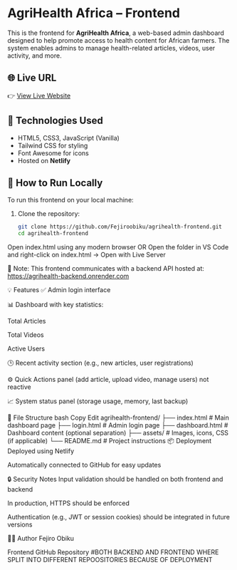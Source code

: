 # AgriHealth Africa – Frontend

This is the frontend for **AgriHealth Africa**, a web-based admin dashboard designed to help promote access to health content for African farmers. The system enables admins to manage health-related articles, videos, user activity, and more.

## 🌐 Live URL

👉 [View Live Website](https://agrihealth-admin.netlify.app/)

## 🧰 Technologies Used

- HTML5, CSS3, JavaScript (Vanilla)
- Tailwind CSS for styling
- Font Awesome for icons
- Hosted on **Netlify**

## 🚀 How to Run Locally

To run this frontend on your local machine:

1. Clone the repository:
   ```bash
   git clone https://github.com/Fejiroobiku/agrihealth-frontend.git
   cd agrihealth-frontend
Open index.html using any modern browser
OR
Open the folder in VS Code and right-click on index.html → Open with Live Server

🔗 Note: This frontend communicates with a backend API hosted at:
https://agrihealth-backend.onrender.com

💡 Features
✅ Admin login interface

📊 Dashboard with key statistics:

Total Articles

Total Videos

Active Users

🕒 Recent activity section (e.g., new articles, user registrations)

⚙️ Quick Actions panel (add article, upload video, manage users) not reactive 

📈 System status panel (storage usage, memory, last backup)

📁 File Structure
bash
Copy
Edit
agrihealth-frontend/
├── index.html         # Main dashboard page
├── login.html         # Admin login page
├── dashboard.html     # Dashboard content (optional separation)
├── assets/            # Images, icons, CSS (if applicable)
└── README.md          # Project instructions
📦 Deployment
Deployed using Netlify

Automatically connected to GitHub for easy updates

🔒 Security Notes
Input validation should be handled on both frontend and backend

In production, HTTPS should be enforced

Authentication (e.g., JWT or session cookies) should be integrated in future versions

🙋‍♂️ Author
Fejiro Obiku

Frontend GitHub Repository
#BOTH BACKEND AND FRONTEND WHERE SPLIT INTO DIFFERENT REPOOSITORIES BECAUSE OF DEPLOYMENT
